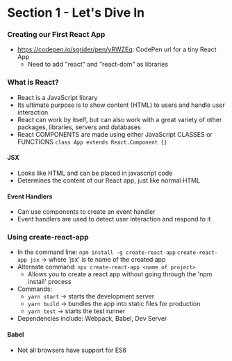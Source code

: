 # Section 1 - Let's Dive In

### Creating our First React App
* https://codepen.io/sgrider/pen/yRWZEq: CodePen url for a tiny React App
     * Need to add "react" and "react-dom" as libraries

### What is React?
* React is a JavaScript library
* Its ultimate purpose is to show content (HTML) to users and handle user interaction
* React can work by itself, but can also work with a great variety of other packages, libraries, servers and databases
* React COMPONENTS are made using either JavaScript CLASSES or FUNCTIONS
     ```class App extends React.Component {}```

#### JSX
* Looks like HTML and can be placed in javascript code
* Determines the content of our React app, just like normal HTML

#### Event Handlers
* Can use components to create an event handler
* Event handlers are used to detect user interaction and respond to it

### Using create-react-app
* In the command line:
     ```npm install -g create-react-app```
     ```create-react-app jsx``` -> where 'jsx' is te name of the created app
* Alternate command:
     ```npx create-react-app <name of project>```
     * Allows you to create a react app without going through the 'npm install' process
* Commands:
     * ```yarn start``` -> starts the development server
     * ```yarn build``` -> bundles the app into static files for production
     * ```yarn test``` -> starts the test runner
* Dependencies include: Webpack, Babel, Dev Server

#### Babel
* Not all browsers have support for ES6
